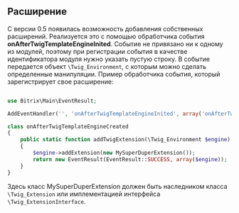 ## Расширение 

С версии 0.5 появилась возможность добавления собственных расширений. Реализуется это с помощью обработчика события **onAfterTwigTemplateEngineInited**. Событие не привязано ни к одному из модулей, поэтому при регистрации события в качестве идентификатора модуля нужно указать пустую строку.
В событие передается объект `\Twig_Environment`, с которым можно сделать определенные манипуляции.
Пример обработчика события, который зарегистрирует свое расширение:

```php

use Bitrix\Main\EventResult;

AddEventHandler('', 'onAfterTwigTemplateEngineInited', array('onAfterTwigTemplateEngineInited', 'addTwigExtension'));

class onAfterTwigTemplateEngineCreated
{
    public static function addTwigExtension(\Twig_Environment $engine)
    {
        $engine->addExtension(new MySuperDuperExtension());
        return new EventResult(EventResult::SUCCESS, array($engine));
    }
}
```


Здесь класс MySuperDuperExtension должен быть наследником класса `\Twig_Extension` или имплементацией интерфейса `\Twig_ExtensionInterface`.